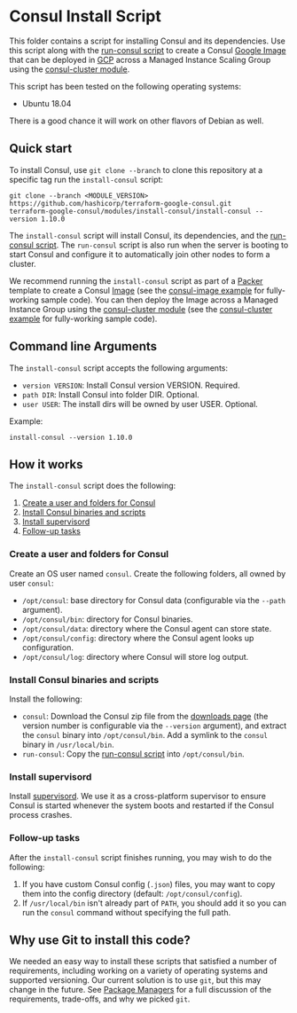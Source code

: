 # Consul Install Script

This folder contains a script for installing Consul and its dependencies. Use this script along with the
[run-consul script](https://github.com/hashicorp/terraform-google-consul/tree/master/modules/run-consul) to create a Consul [Google Image](https://cloud.google.com/compute/docs/images)
that can be deployed in [GCP](https://cloud.google.com) across a Managed Instance Scaling Group using the
[consul-cluster module](https://github.com/hashicorp/terraform-google-consul/tree/master/modules/consul-cluster).

This script has been tested on the following operating systems:

- Ubuntu 18.04

There is a good chance it will work on other flavors of Debian as well.

## Quick start

To install Consul, use `git clone --branch` to clone this repository at a specific tag run the `install-consul` script:

```
git clone --branch <MODULE_VERSION> https://github.com/hashicorp/terraform-google-consul.git
terraform-google-consul/modules/install-consul/install-consul --version 1.10.0
```

The `install-consul` script will install Consul, its dependencies, and the [run-consul script](https://github.com/hashicorp/terraform-google-consul/tree/master/modules/run-consul).
The `run-consul` script is also run when the server is booting to start Consul and configure it to automatically
join other nodes to form a cluster.

We recommend running the `install-consul` script as part of a [Packer](https://www.packer.io/) template to create a
Consul [Image](https://cloud.google.com/compute/docs/images) (see the [consul-image example](https://github.com/hashicorp/terraform-google-consul/tree/master/examples/consul-image) for
fully-working sample code). You can then deploy the Image across a Managed Instance Group using the [consul-cluster
module](https://github.com/hashicorp/terraform-google-consul/tree/master/modules/consul-cluster) (see the [consul-cluster example](https://github.com/hashicorp/terraform-google-consul/tree/master/examples/root-example) for fully-working sample code).

## Command line Arguments

The `install-consul` script accepts the following arguments:

- `version VERSION`: Install Consul version VERSION. Required.
- `path DIR`: Install Consul into folder DIR. Optional.
- `user USER`: The install dirs will be owned by user USER. Optional.

Example:

```
install-consul --version 1.10.0
```

## How it works

The `install-consul` script does the following:

1. [Create a user and folders for Consul](#create-a-user-and-folders-for-consul)
1. [Install Consul binaries and scripts](#install-consul-binaries-and-scripts)
1. [Install supervisord](#install-supervisord)
1. [Follow-up tasks](#follow-up-tasks)

### Create a user and folders for Consul

Create an OS user named `consul`. Create the following folders, all owned by user `consul`:

- `/opt/consul`: base directory for Consul data (configurable via the `--path` argument).
- `/opt/consul/bin`: directory for Consul binaries.
- `/opt/consul/data`: directory where the Consul agent can store state.
- `/opt/consul/config`: directory where the Consul agent looks up configuration.
- `/opt/consul/log`: directory where Consul will store log output.

### Install Consul binaries and scripts

Install the following:

- `consul`: Download the Consul zip file from the [downloads page](https://www.consul.io/downloads.html) (the version
  number is configurable via the `--version` argument), and extract the `consul` binary into `/opt/consul/bin`. Add a
  symlink to the `consul` binary in `/usr/local/bin`.
- `run-consul`: Copy the [run-consul script](https://github.com/hashicorp/terraform-google-consul/tree/master/modules/run-consul) into `/opt/consul/bin`.

### Install supervisord

Install [supervisord](http://supervisord.org/). We use it as a cross-platform supervisor to ensure Consul is started
whenever the system boots and restarted if the Consul process crashes.

### Follow-up tasks

After the `install-consul` script finishes running, you may wish to do the following:

1. If you have custom Consul config (`.json`) files, you may want to copy them into the config directory (default:
   `/opt/consul/config`).
1. If `/usr/local/bin` isn't already part of `PATH`, you should add it so you can run the `consul` command without
   specifying the full path.

## Why use Git to install this code?

We needed an easy way to install these scripts that satisfied a number of requirements, including working on a variety
of operating systems and supported versioning. Our current solution is to use `git`, but this may change in the future.
See [Package Managers](https://github.com/hashicorp/terraform-aws-consul/blob/master/_docs/package-managers.md) for a
full discussion of the requirements, trade-offs, and why we picked `git`.
